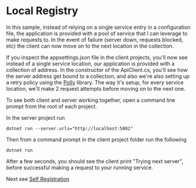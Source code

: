 # Local Registry

In this sample, instead of relying on a single service entry in a configuration file,
the application is provided with a pool of service that I can leverage to make requests
to. In the event of failure (server down, requests blocked, etc) the client can now move
on to the next location in the collection.

If you inspect the appsettings.json file in the client projects, you'll now see instead
of a single service location, our application is provided with a collection of address. In
the constructor of the ApiClient.cs, you'll see how the server address get bound to a collection,
and also we're also setting up a retry policy using the [Polly](https://github.com/App-vNext/Polly) library.
The way it's setup, for every service location, we'll make 2 request attempts before moving on to the next one.

To see both client and server working together,
open a command line prompt from the root of each project.

In the server project run

```
dotnet run --server.urls="http://localhost:5002"
```

Then from a command prompt in the client project folder run the following

```
dotnet run
```

After a few seconds, you should see the client print "Trying next server", before
successful making a request to your running service.

Next see [Self Registration]()
